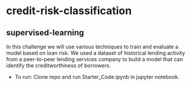 # credit-risk-classification
## supervised-learning


In this challenge we will use various techniques to train and evaluate a model based on loan risk. We used a dataset of historical lending activity from a peer-to-peer lending services company to build a model that can identify the creditworthiness of borrowers.

 - To run: Clone repo and run Starter_Code.ipynb in jupyter notebook. 
